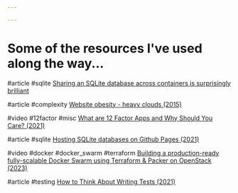 ```yaml
---

---
```

# Some of the resources I've used along the way...

#article #sqlite 
[Sharing an SQLite database across containers is surprisingly brilliant](https://rbranson.medium.com/sharing-sqlite-databases-across-containers-is-surprisingly-brilliant-bacb8d753054)

#article #complexity
[Website obesity - heavy clouds (2015)](https://idlewords.com/talks/website_obesity.htm#heavyclouds)

#video #12factor #misc 
[What are 12 Factor Apps and Why Should You Care? (2021)](https://www.youtube.com/watch?v=REbM4BDeua0)

#article #sqlite 
[Hosting SQLite databases on Github Pages (2021)](https://phiresky.github.io/blog/2021/hosting-sqlite-databases-on-github-pages/)

#video #docker #docker_swarm #terraform
[Building a production-ready fully-scalable Docker Swarm using Terraform & Packer on OpenStack (2023)](https://www.youtube.com/watch?v=xizSHwi6laM)

#article #testing
[How to Think About Writing Tests (2021)](https://blog.alexqua.ch/posts/how-to-think-about-writing-tests/)



